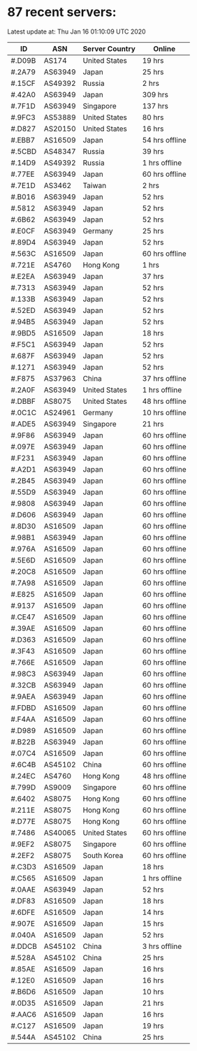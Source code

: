 # 87 recent servers:

Latest update at: Thu Jan 16 01:10:09 UTC 2020

| ID | ASN | Server Country | Online |
| -- | --- | -------------- | ------ |
| #.D09B | AS174 | United States | 19 hrs |
| #.2A79 | AS63949 | Japan | 25 hrs |
| #.15CF | AS49392 | Russia | 2 hrs |
| #.42A0 | AS63949 | Japan | 309 hrs |
| #.7F1D | AS63949 | Singapore | 137 hrs |
| #.9FC3 | AS53889 | United States | 80 hrs |
| #.D827 | AS20150 | United States | 16 hrs |
| #.EBB7 | AS16509 | Japan | 54 hrs offline |
| #.5CBD | AS48347 | Russia | 39 hrs |
| #.14D9 | AS49392 | Russia | 1 hrs offline |
| #.77EE | AS63949 | Japan | 60 hrs offline |
| #.7E1D | AS3462 | Taiwan | 2 hrs |
| #.B016 | AS63949 | Japan | 52 hrs |
| #.5812 | AS63949 | Japan | 52 hrs |
| #.6B62 | AS63949 | Japan | 52 hrs |
| #.E0CF | AS63949 | Germany | 25 hrs |
| #.89D4 | AS63949 | Japan | 52 hrs |
| #.563C | AS16509 | Japan | 60 hrs offline |
| #.721E | AS4760 | Hong Kong | 1 hrs |
| #.E2EA | AS63949 | Japan | 37 hrs |
| #.7313 | AS63949 | Japan | 52 hrs |
| #.133B | AS63949 | Japan | 52 hrs |
| #.52ED | AS63949 | Japan | 52 hrs |
| #.94B5 | AS63949 | Japan | 52 hrs |
| #.9BD5 | AS16509 | Japan | 18 hrs |
| #.F5C1 | AS63949 | Japan | 52 hrs |
| #.687F | AS63949 | Japan | 52 hrs |
| #.1271 | AS63949 | Japan | 52 hrs |
| #.F875 | AS37963 | China | 37 hrs offline |
| #.2A0F | AS63949 | United States | 1 hrs offline |
| #.DBBF | AS8075 | United States | 48 hrs offline |
| #.0C1C | AS24961 | Germany | 10 hrs offline |
| #.ADE5 | AS63949 | Singapore | 21 hrs |
| #.9F86 | AS63949 | Japan | 60 hrs offline |
| #.097E | AS63949 | Japan | 60 hrs offline |
| #.F231 | AS63949 | Japan | 60 hrs offline |
| #.A2D1 | AS63949 | Japan | 60 hrs offline |
| #.2B45 | AS63949 | Japan | 60 hrs offline |
| #.55D9 | AS63949 | Japan | 60 hrs offline |
| #.9808 | AS63949 | Japan | 60 hrs offline |
| #.D606 | AS63949 | Japan | 60 hrs offline |
| #.8D30 | AS16509 | Japan | 60 hrs offline |
| #.98B1 | AS63949 | Japan | 60 hrs offline |
| #.976A | AS16509 | Japan | 60 hrs offline |
| #.5E6D | AS16509 | Japan | 60 hrs offline |
| #.20C8 | AS16509 | Japan | 60 hrs offline |
| #.7A98 | AS16509 | Japan | 60 hrs offline |
| #.E825 | AS16509 | Japan | 60 hrs offline |
| #.9137 | AS16509 | Japan | 60 hrs offline |
| #.CE47 | AS16509 | Japan | 60 hrs offline |
| #.39AE | AS16509 | Japan | 60 hrs offline |
| #.D363 | AS16509 | Japan | 60 hrs offline |
| #.3F43 | AS16509 | Japan | 60 hrs offline |
| #.766E | AS16509 | Japan | 60 hrs offline |
| #.98C3 | AS63949 | Japan | 60 hrs offline |
| #.32CB | AS63949 | Japan | 60 hrs offline |
| #.9AEA | AS63949 | Japan | 60 hrs offline |
| #.FDBD | AS16509 | Japan | 60 hrs offline |
| #.F4AA | AS16509 | Japan | 60 hrs offline |
| #.D989 | AS16509 | Japan | 60 hrs offline |
| #.B22B | AS63949 | Japan | 60 hrs offline |
| #.07C4 | AS16509 | Japan | 60 hrs offline |
| #.6C4B | AS45102 | China | 60 hrs offline |
| #.24EC | AS4760 | Hong Kong | 48 hrs offline |
| #.799D | AS9009 | Singapore | 60 hrs offline |
| #.6402 | AS8075 | Hong Kong | 60 hrs offline |
| #.211E | AS8075 | Hong Kong | 60 hrs offline |
| #.D77E | AS8075 | Hong Kong | 60 hrs offline |
| #.7486 | AS40065 | United States | 60 hrs offline |
| #.9EF2 | AS8075 | Singapore | 60 hrs offline |
| #.2EF2 | AS8075 | South Korea | 60 hrs offline |
| #.C3D3 | AS16509 | Japan | 18 hrs |
| #.C565 | AS16509 | Japan | 1 hrs offline |
| #.0AAE | AS63949 | Japan | 52 hrs |
| #.DF83 | AS16509 | Japan | 18 hrs |
| #.6DFE | AS16509 | Japan | 14 hrs |
| #.907E | AS16509 | Japan | 15 hrs |
| #.040A | AS16509 | Japan | 52 hrs |
| #.DDCB | AS45102 | China | 3 hrs offline |
| #.528A | AS45102 | China | 25 hrs |
| #.85AE | AS16509 | Japan | 16 hrs |
| #.12E0 | AS16509 | Japan | 16 hrs |
| #.B6D6 | AS16509 | Japan | 10 hrs |
| #.0D35 | AS16509 | Japan | 21 hrs |
| #.AAC6 | AS16509 | Japan | 16 hrs |
| #.C127 | AS16509 | Japan | 19 hrs |
| #.544A | AS45102 | China | 25 hrs |

